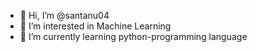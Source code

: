 - 👋 Hi, I’m @santanu04
- 👀 I’m interested in Machine Learning
- 🌱 I’m currently learning python-programming language



